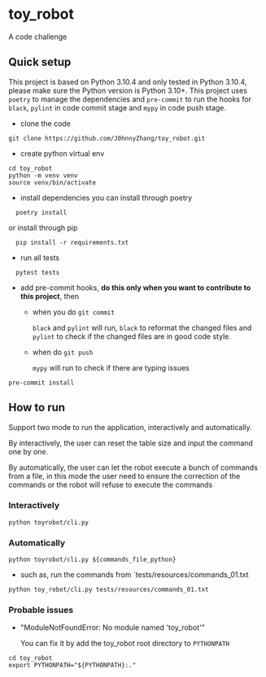 # toy_robot

A code challenge

## Quick setup

This project is based on Python 3.10.4 and only tested in Python 3.10.4, please make sure the Python version is
Python 3.10+. This project uses `poetry` to manage the dependencies and `pre-commit` to run the hooks for `black`,
`pylint` in code commit stage and `mypy` in code push stage.

- clone the code

```
git clone https://github.com/J0hnnyZhang/toy_robot.git
```

- create python virtual env

```
cd toy_robot
python -m venv venv
source venv/bin/activate
```

- install dependencies
  you can install through poetry

```
  poetry install
```

or install through pip

```
  pip install -r requirements.txt 
```

- run all tests
```
  pytest tests
```

- add pre-commit hooks, **do this only when you want to contribute to this project**, then 
  - when you do `git commit`
  
    `black` and `pylint` will run, `black` to reformat the changed files and `pylint` to check if the changed files are in
  good code style.
  - when do `git push`
   
    `mypy` will run to check if there are typing issues
```
pre-commit install
```

## How to run

Support two mode to run the application, interactively and automatically.

By interactively, the user can reset the table size and input the command one by one.

By automatically, the user can let the robot execute a bunch of commands from a file, in this mode the
user need to ensure the correction of the commands or the robot will refuse to execute the commands

### Interactively

```
python toyrobot/cli.py
```

### Automatically

```
python toyrobot/cli.py ${commands_file_python}
```

- such as, run the commands from `tests/resources/commands_01.txt

```
python toy_robot/cli.py tests/resources/commands_01.txt
```

### Probable issues

- "ModuleNotFoundError: No module named 'toy_robot'"
  
  You can fix it by add the toy_robot root directory to `PYTHONPATH`

```
cd toy_robot
export PYTHONPATH="${PYTHONPATH}:."
```

